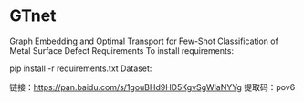 # GTnet
Graph Embedding and Optimal Transport for Few-Shot Classification of Metal Surface Defect
Requirements
To install requirements:

pip install -r requirements.txt
Dataset:

链接：https://pan.baidu.com/s/1gouBHd9HD5KgvSgWlaNYYg 提取码：pov6 
